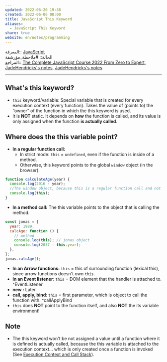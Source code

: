 ```yaml
---  
updated: 2022-06-20 19:38  
created: 2022-06-06 00:00  
title: JavaScript This Keyword  
aliases:  
  - JavaScript This Keyword  
share: true  
website: en/notes/programming  
---  
```

  
المعرفة:: [JavaScript](JavaScript)  
الحالة:: #ملاحظة_مؤرشفة  
المراجع:: [The Complete JavaScript Course 2022 From Zero to Expert](The%20Complete%20JavaScript%20Course%202022%20From%20Zero%20to%20Expert), [JadeHendricks's notes](https://github.com/JadeHendricks/the-complete-javascript-course-2019/blob/9f805e5d4e3ca73a628eb2b51d22690928ec565c/How%20Javascript%20Works/This/script.js), [JadeHendricks's notes](https://github.com/JadeHendricks/the-complete-javascript-course-2019/blob/9f805e5d4e3ca73a628eb2b51d22690928ec565c/How%20Javascript%20Works/How%20Javascript%20Works.txt)  
  
---  
  
## What's this keyword?  
  
- `this` keyword/variable: Special variable that is created for every execution context (every function). Takes the value of (points to) the “owner” of the function in which the this keyword is used.  
- It is **NOT** static. It depends on **how** the function is called, and its value is only assigned when the function **is actually called**.  
  
## Where does the this variable point?  
  
- **In a regular function call:**  
  - In strict mode: `this` = `undefined`, even if the function is inside of a method.  
  - Otherwise, this keyword points to the global `window` object (in the browser).  
  
```js  
function calculateAge(year) {  
  console.log(2016 - year);  
  //The window object, because this is a regular function call and not a method  
  console.log(this);  
}  
```  
  
- **In a method call:** The this variable points to the object that is calling the method.  
  
```js  
const jonas = {  
  year: 1989,  
  calcAge: function () {  
    // method  
    console.log(this); // jonas object  
    console.log(2037 - this.year);  
  },  
};  
jonas.calcAge();  
```  
  
- **In an Arrow functions:** `this` = this of surrounding function (lexical this), since arrow functions doesn't own `this`.  
- **In an Event listener**: `this` = DOM element that the handler is attached to. ^EventListener  
- **new :** Later.  
- **call, apply, bind**: `this` = first parameter, which is object to call the function with. ^callApplyBind  
- `this` does **NOT** point to the function itself, and also **NOT** the its variable environment!  
  
## Note  
  
- The this keyword won't be not assigned a value until a function where it is defined is actually called, because the this variable is attached to the execution context... which is only created once a function is invoked (See [Execution Context and Call Stack](JavaScript%20Execution%20Context%20and%20Call%20Stack)).  
